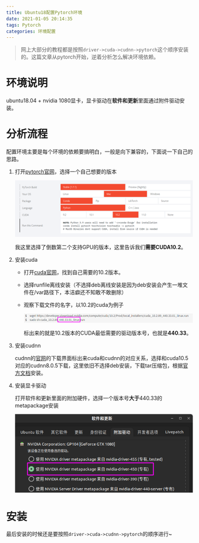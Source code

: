 ```yaml
---
title: Ubuntu18配置Pytorch环境
date: 2021-01-05 20:14:35
tags: Pytorch
categories: 环境配置
---
```



> 网上大部分的教程都是按照``driver->cuda->cudnn->pytorch``这个顺序安装的。这篇文章从pytorch开始，逆着分析怎么解决环境依赖。

<!-- more -->

# 环境说明

ubuntu18.04 + nvidia 1080显卡，显卡驱动在**软件和更新**里面通过附件驱动安装。

# 分析流程

配置环境主要是每个环境的依赖要搞明白，一般是向下兼容的，下面说一下自己的思路。

1. 打开[pytorch官网](https://pytorch.org/)，选择一个自己想要的版本

   ![image-20210105202828030](Ubuntu18配置Pytorch环境/image-20210105202828030.png)

   我这里选择了倒数第二个支持GPU的版本，这里告诉我们**需要CUDA10.2**。

2. 安装cuda

   - 打开[cuda官网](https://developer.nvidia.com/zh-cn/cuda-downloads)，找到自己需要的10.2版本。

   - 选择runfile离线安装（不选择deb离线安装是因为deb安装会产生一堆文件在/var路径下，本洁癖还不知敢不敢删除）

   - 观察下载文件的名字，以10.2的cuda为例子

     ![image-20210105203917080](Ubuntu18配置Pytorch环境/image-20210105203917080.png)

     标出来的就是10.2版本的CUDA最低需要的驱动版本号，也就是**440.33**。

  3. 安装cudnn

     cudnn的[官网](https://developer.nvidia.com/rdp/cudnn-download)的下载界面标出来cuda和cudnn的对应关系，选择和cuda10.5对应的cudnn8.0.5下载，这里依旧不选择deb安装，下载tar压缩包，根据[官方文档](https://docs.nvidia.com/deeplearning/cudnn/install-guide/index.html#installlinux-tar)安装。

4. 安装显卡驱动

   打开软件和更新里面的附加硬件，选择一个版本号**大于**440.33的metapackage安装

   ![image-20210105204626321](Ubuntu18配置Pytorch环境/image-20210105204626321.png)

# 安装

最后安装的时候还是要按照``driver->cuda->cudnn->pytorch``的顺序进行~